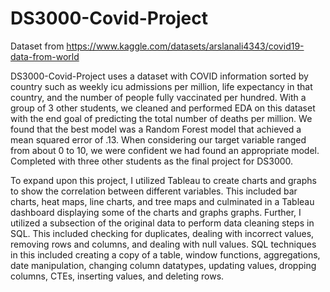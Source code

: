 # DS3000-Covid-Project
Dataset from https://www.kaggle.com/datasets/arslanali4343/covid19-data-from-world

DS3000-Covid-Project uses a dataset with COVID information sorted by country such as weekly icu admissions per million, life expectancy in that country, and the number of people fully vaccinated per hundred. With a group of 3 other students, we cleaned and performed EDA on this dataset with the end goal of predicting the total number of deaths per million. We found that the best model was a Random Forest model that achieved a mean squared error of .13. When considering our target variable ranged from about 0 to 10, we were confident we had found an appropriate model. Completed with three other students as the final project for DS3000.

To expand upon this project, I utilized Tableau to create charts and graphs to show the correlation between different variables. This included bar charts, heat maps, line charts, and tree maps and culminated in a Tableau dashboard displaying some of the charts and graphs graphs. Further, I utilized a subsection of the original data to perform data cleaning steps in SQL. This included checking for duplicates, dealing with incorrect values, removing rows and columns, and dealing with null values. SQL techniques in this included creating a copy of a table, window functions, aggregations, date manipulation, changing column datatypes, updating values, dropping columns, CTEs, inserting values, and deleting rows.

